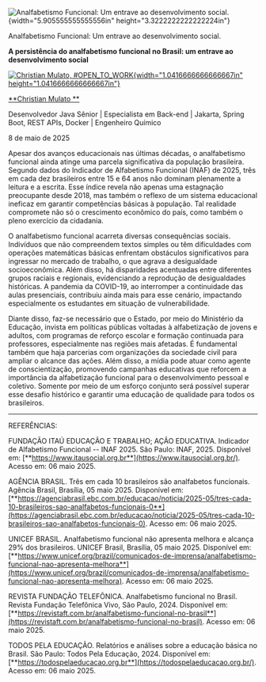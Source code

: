 ![Analfabetismo Funcional: Um entrave ao desenvolvimento social.](c:\dev\personal_articles\md\media/media/image1.jpeg){width="5.905555555555556in" height="3.3222222222222224in"}

Analfabetismo Funcional: Um entrave ao desenvolvimento social.

**A persistência do analfabetismo funcional no Brasil: um entrave ao desenvolvimento social**

[![Christian Mulato, #OPEN_TO_WORK](c:\dev\personal_articles\md\media/media/image2.jpeg){width="1.0416666666666667in" height="1.0416666666666667in"}](https://www.linkedin.com/in/chmulato/)

[**Christian Mulato **](https://www.linkedin.com/in/chmulato/)

Desenvolvedor Java Sênior \| Especialista em Back-end \| Jakarta, Spring Boot, REST APIs, Docker \| Engenheiro Químico

8 de maio de 2025

Apesar dos avanços educacionais nas últimas décadas, o analfabetismo funcional ainda atinge uma parcela significativa da população brasileira. Segundo dados do Indicador de Alfabetismo Funcional (INAF) de 2025, três em cada dez brasileiros entre 15 e 64 anos não dominam plenamente a leitura e a escrita. Esse índice revela não apenas uma estagnação preocupante desde 2018, mas também o reflexo de um sistema educacional ineficaz em garantir competências básicas à população. Tal realidade compromete não só o crescimento econômico do país, como também o pleno exercício da cidadania.

O analfabetismo funcional acarreta diversas consequências sociais. Indivíduos que não compreendem textos simples ou têm dificuldades com operações matemáticas básicas enfrentam obstáculos significativos para ingressar no mercado de trabalho, o que agrava a desigualdade socioeconômica. Além disso, há disparidades acentuadas entre diferentes grupos raciais e regionais, evidenciando a reprodução de desigualdades históricas. A pandemia da COVID-19, ao interromper a continuidade das aulas presenciais, contribuiu ainda mais para esse cenário, impactando especialmente os estudantes em situação de vulnerabilidade.

Diante disso, faz-se necessário que o Estado, por meio do Ministério da Educação, invista em políticas públicas voltadas à alfabetização de jovens e adultos, com programas de reforço escolar e formação continuada para professores, especialmente nas regiões mais afetadas. É fundamental também que haja parcerias com organizações da sociedade civil para ampliar o alcance das ações. Além disso, a mídia pode atuar como agente de conscientização, promovendo campanhas educativas que reforcem a importância da alfabetização funcional para o desenvolvimento pessoal e coletivo. Somente por meio de um esforço conjunto será possível superar esse desafio histórico e garantir uma educação de qualidade para todos os brasileiros.

------------------------------------------------------------------------

REFERÊNCIAS:

FUNDAÇÃO ITAÚ EDUCAÇÃO E TRABALHO; AÇÃO EDUCATIVA. Indicador de Alfabetismo Funcional -- INAF 2025. São Paulo: INAF, 2025. Disponível em: [**https://www.itausocial.org.br**](https://www.itausocial.org.br/). Acesso em: 06 maio 2025.

AGÊNCIA BRASIL. Três em cada 10 brasileiros são analfabetos funcionais. Agência Brasil, Brasília, 05 maio 2025. Disponível em: [**https://agenciabrasil.ebc.com.br/educacao/noticia/2025-05/tres-cada-10-brasileiros-sao-analfabetos-funcionais-0**](https://agenciabrasil.ebc.com.br/educacao/noticia/2025-05/tres-cada-10-brasileiros-sao-analfabetos-funcionais-0). Acesso em: 06 maio 2025.

UNICEF BRASIL. Analfabetismo funcional não apresenta melhora e alcança 29% dos brasileiros. UNICEF Brasil, Brasília, 05 maio 2025. Disponível em: [**https://www.unicef.org/brazil/comunicados-de-imprensa/analfabetismo-funcional-nao-apresenta-melhora**](https://www.unicef.org/brazil/comunicados-de-imprensa/analfabetismo-funcional-nao-apresenta-melhora). Acesso em: 06 maio 2025.

REVISTA FUNDAÇÃO TELEFÔNICA. Analfabetismo funcional no Brasil. Revista Fundação Telefônica Vivo, São Paulo, 2024. Disponível em: [**https://revistaft.com.br/analfabetismo-funcional-no-brasil**](https://revistaft.com.br/analfabetismo-funcional-no-brasil). Acesso em: 06 maio 2025.

TODOS PELA EDUCAÇÃO. Relatórios e análises sobre a educação básica no Brasil. São Paulo: Todos Pela Educação, 2024. Disponível em: [**https://todospelaeducacao.org.br**](https://todospelaeducacao.org.br/). Acesso em: 06 maio 2025.
